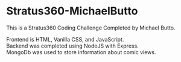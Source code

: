 # Stratus360-MichaelButto
This is a Stratus360 Coding Challenge Completed by Michael Butto.  

Frontend is HTML, Vanilla CSS, and JavaScript.  
Backend was completed using NodeJS with Express.  
MongoDb was used to store information about comic views.

